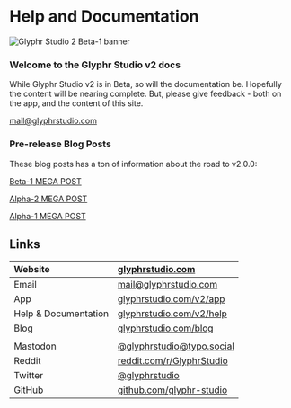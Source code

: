 # Help and Documentation
![Glyphr Studio 2 Beta-1 banner](/img/beta-social-banner-horizontal-675x150.png)
### Welcome to the Glyphr Studio v2 docs

While Glyphr Studio v2 is in Beta, so will the documentation be. Hopefully the 
content will be nearing complete.  But, please give feedback - both on the app, and the 
content of this site.

mail@glyphrstudio.com

### Pre-release Blog Posts
These blog posts has a ton of information about the road to v2.0.0:

[Beta-1 MEGA POST](https://www.glyphrstudio.com/blog/2023/06/01/v2-beta-1-mega-post/)

[Alpha-2 MEGA POST](https://www.glyphrstudio.com/blog/2023/02/01/v2-alpha-2-mega-post/)

[Alpha-1 MEGA POST](https://www.glyphrstudio.com/blog/2022/11/02/v2-alpha-1-mega-post/)

## Links
| Website | [glyphrstudio.com](https://www.glyphrstudio.com) |
| :---- | :---- |
| Email | [mail@glyphrstudio.com](mailto:mail@glyphrstudio.com) |
| App | [glyphrstudio.com/v2/app](https://www.glyphrstudio.com/v2/app) |
| Help & Documentation | [glyphrstudio.com/v2/help](https://www.glyphrstudio.com/v2/help/) |
| Blog | [glyphrstudio.com/blog](https://www.glyphrstudio.com/blog/) |
| | |
| Mastodon | [@glyphrstudio@typo.social](https://typo.social/@glyphrstudio) |
| Reddit | [reddit.com/r/GlyphrStudio](https://www.reddit.com/r/GlyphrStudio/) |
| Twitter | [@glyphrstudio](https://twitter.com/glyphrstudio) |
| GitHub | [github.com/glyphr-studio](https://github.com/glyphr-studio) |
